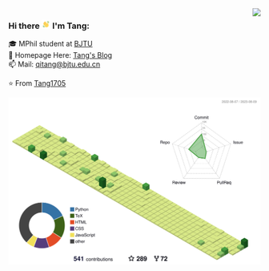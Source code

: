 <img align='right' src="https://github-readme-stats-eight-theta.vercel.app/api?username=Tang1705&show_icons=true">

### Hi there <img src="./wavegif_1860.gif" width="3.5%"><!--👋--> I'm Tang:

<!--
**Tang1705/Tang1705** is a ✨ _special_ ✨ repository because its `README.md` (this file) appears on your GitHub profile.

Here are some ideas to get you started:

- 🔭 I’m currently working on ...
- 🌱 I’m currently learning ...
- 👯 I’m looking to collaborate on ...
- 🤔 I’m looking for help with ...
- 💬 Ask me about ...
- 📫 How to reach me: ...
- 😄 Pronouns: ...
- ⚡ Fun fact: ...
-->

🎓 MPhil student at [BJTU](http://en.bjtu.edu.cn)<br>
📝 Homepage Here: [Tang's Blog](https://www.tang5618.com/)<br>
📫 Mail: qitang@bjtu.edu.cn<br>
<!--🏢 I’m currently serving for [XINCHECK](https://xincheck.com/)<br>-->

⭐️ From [Tang1705](https://github.com/Tang1705)<br>
<!--<br><img src="./BoardingPass_MyNameOnFutureMission.png" width="980px" height="330px">-->
![](./profile-3d-contrib/profile-green-animate.svg)

